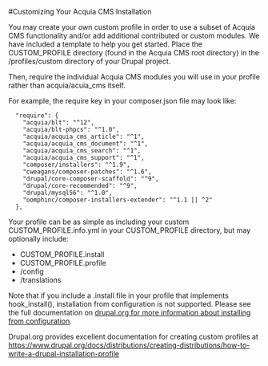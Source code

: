 #Customizing Your Acquia CMS Installation

You may create your own custom profile in order to use a subset of Acquia CMS functionality and/or add additional contributed or custom modules. We have included a template to help you get started. Place the CUSTOM_PROFILE directory (found in the Acquia CMS root directory) in the /profiles/custom directory of your Drupal project.

Then, require the individual Acquia CMS modules you will use in your profile rather than acquia/acuia_cms itself.

For example, the require key in your composer.json file may look like:
~~~
  "require": {
    "acquia/blt": "^12",
    "acquia/blt-phpcs": "^1.0",
    "acquia/acquia_cms_article": "^1",
    "acquia/acquia_cms_document": "^1",
    "acquia/acquia_cms_search": "^1",
    "acquia/acquia_cms_support": "^1",
    "composer/installers": "^1.9",
    "cweagans/composer-patches": "^1.6",
    "drupal/core-composer-scaffold": "^9",
    "drupal/core-recommended": "^9",
    "drupal/mysql56": "^1.0",
    "oomphinc/composer-installers-extender": "^1.1 || ^2"
  },
~~~

Your profile can be as simple as including your custom CUSTOM_PROFILE.info.yml in your CUSTOM_PROFILE directory, but may optionally include:

- CUSTOM_PROFILE.install
- CUSTOM_PROFILE.profile
- /config
- /translations

Note that if you include a .install file in your profile that implements hook_install(), installation from configuration is not supported. Please see the full documentation on [drupal.org for more information about installing from configuration](https://www.drupal.org/docs/distributions/creating-distributions/how-to-write-a-drupal-installation-profile#config).

Drupal.org provides excellent documentation for creating custom profiles at https://www.drupal.org/docs/distributions/creating-distributions/how-to-write-a-drupal-installation-profile
